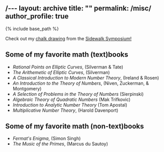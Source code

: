/---
layout: archive
title: ""
permalink: /misc/
author_profile: true
---

{% include base_path %}

Check out my [chalk drawing](/files/SSCircles1.jpg) from the <a href="https://www.colorado.edu/urop/outreach/events/honors-sidewalk-symposium">Sidewalk Symposium!</a>

## Some of my favorite math (text)books
  * _Rational Points on Elliptic Curves_, (Silverman & Tate)
  * _The Arithemetic of Elliptic Curves_, (Silverman)
  * _A Classical Introduction to Modern Number Theory_, (Ireland & Rosen)
  * _An Introduction to the Theory of Numbers_, (Niven, Zuckerman, & Montgomery)
  * _A Selection of Problems in the Theory of Numbers_ (Sierpinski)
  * _Algebraic Theory of Quadratic Numbers_ (Mak Trifkovic)
  * _Introduction to Analytic Number Theory_ (Tom Apostal)
  * _Multiplicative Number Theory_, (Harold Davenport)

## Some of my favorite math (non-text)books
  * _Fermat's Enigma_, (Simon Singh)
  * _The Music of the Primes_, (Marcus du Sautoy) 
